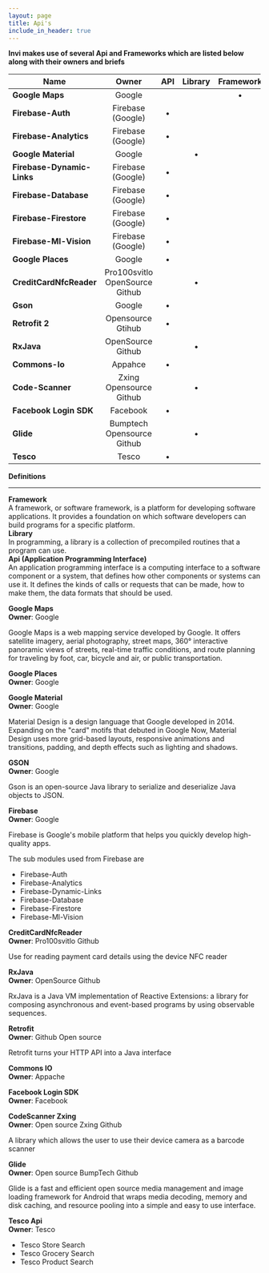 ```yaml
---
layout: page
title: Api's
include_in_header: true
---
```


<strong>Invi makes use of several Api and Frameworks which are listed below along with their owners and briefs</strong>

| Name | Owner | API | Library | Framework |
|---|:---:|:---:|:---:|:---:|
| <strong>Google Maps</strong>| Google |   |   | • |
| <strong>Firebase-Auth</strong>| Firebase (Google) | • |   |   |
| <strong>Firebase-Analytics</strong>| Firebase (Google) | • |   |   |
| <strong>Google Material</strong>| Google |   | • |   |
| <strong>Firebase-Dynamic-Links</strong>| Firebase (Google) | • |   |  |
| <strong>Firebase-Database</strong>| Firebase (Google) | • |   |   |
| <strong>Firebase-Firestore</strong>| Firebase (Google) | • |   |   |
| <strong>Firebase-Ml-Vision</strong>| Firebase (Google) | • |   |   |
| <strong>Google Places</strong>| Google |  • |   |   |
| <strong>CreditCardNfcReader</strong>| Pro100svitlo OpenSource Github |   | • |   |
| <strong>Gson</strong>| Google | • |   |   |
| <strong>Retrofit 2</strong>| Opensource Gtihub | • |   |   |
| <strong>RxJava</strong>| OpenSource Github |   | • |   |
| <strong>Commons-Io</strong>| Appahce  | • |   |   |
| <strong>Code-Scanner</strong>| Zxing Opensource Github |   | • |   |
| <strong>Facebook Login SDK</strong>| Facebook | • |   |   |
| <strong>Glide</strong>| Bumptech Opensource Github |   | • |   |
| <strong>Tesco</strong>| Tesco | • |   |   |


<b>Definitions</b><br>
<hr>
<b>Framework</b><br>A framework, or software framework, is a platform for developing software applications. It provides a foundation on which software developers can build programs for a specific platform.<br>
<b>Library</b><br>In programming, a library is a collection of precompiled routines that a program can use.<br>
<b>Api (Application Programming Interface)</b><br>An application programming interface is a computing interface to a software component or a system, that defines how other components or systems can use it. It defines the kinds of calls or requests that can be made, how to make them, the data formats that should be used.<br>


<strong>Google Maps</strong>
<br><strong>Owner</strong>: Google
<p>Google Maps is a web mapping service developed by Google. It offers satellite imagery, aerial photography, street maps, 360° interactive panoramic views of streets, real-time traffic conditions, and route planning for traveling by foot, car, bicycle and air, or public transportation.</p>

<strong>Google Places</strong>
<br><strong>Owner</strong>: Google

<strong>Google Material</strong>
<br><strong>Owner</strong>: Google
<p>Material Design is a design language that Google developed in 2014. Expanding on the "card" motifs that debuted in Google Now, Material Design uses more grid-based layouts, responsive animations and transitions, padding, and depth effects such as lighting and shadows.</p>

<strong>GSON</strong>
<br><strong>Owner</strong>: Google
<p>Gson is an open-source Java library to serialize and deserialize Java objects to JSON.</p>

<strong>Firebase</strong>
<br><strong>Owner</strong>: Google
<p>Firebase is Google's mobile platform that helps you quickly develop high-quality apps.</p>
The sub modules used from Firebase are
<ul>
<li>Firebase-Auth</li>
<li>Firebase-Analytics</li>
<li>Firebase-Dynamic-Links</li>
<li>Firebase-Database</li>
<li>Firebase-Firestore</li>
<li>Firebase-Ml-Vision</li>
</ul>

<strong>CreditCardNfcReader</strong>
<br><strong>Owner</strong>: Pro100svitlo Github
<p>Use for reading payment card details using the device NFC reader</p>

<strong>RxJava</strong>
<br><strong>Owner</strong>: OpenSource Github
<p>RxJava is a Java VM implementation of Reactive Extensions: a library for composing asynchronous and event-based programs by using observable sequences.</p>

<strong>Retrofit</strong>
<br><strong>Owner</strong>: Github Open source
<p>Retrofit turns your HTTP API into a Java interface</p>

<strong>Commons IO</strong>
<br><strong>Owner</strong>: Appache

<strong>Facebook Login SDK</strong>
<br><strong>Owner</strong>: Facebook

<strong>CodeScanner Zxing</strong>
<br><strong>Owner</strong>: Open source Zxing Github
<p>A library which allows the user to use their device camera as a barcode scanner</p>

<strong>Glide</strong>
<br><strong>Owner</strong>: Open source BumpTech Github
<p>Glide is a fast and efficient open source media management and image loading framework for Android that wraps media decoding, memory and disk caching, and resource pooling into a simple and easy to use interface.</p>

<strong>Tesco Api</strong>
<br><strong>Owner</strong>: Tesco
<ul>
<li>Tesco Store Search</li>
<li>Tesco Grocery Search</li>
<li>Tesco Product Search</li>
</ul>

